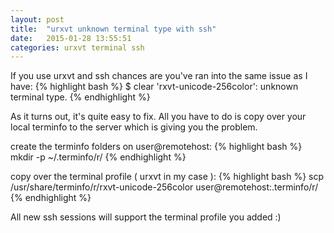 ```yaml
---
layout: post
title:  "urxvt unknown terminal type with ssh"
date:   2015-01-28 13:55:51
categories: urxvt terminal ssh
---
```


If you use urxvt and ssh chances are you've ran into the same issue as I have:
{% highlight bash %}
$ clear
'rxvt-unicode-256color': unknown terminal type.
{% endhighlight %}


As it turns out, it's quite easy to fix. All you have to do is copy over your local
terminfo to the server which is giving you the problem.

create the terminfo folders on user@remotehost:
{% highlight bash %}
mkdir -p ~/.terminfo/r/
{% endhighlight %}


copy over the terminal profile ( urxvt in my case ):
{% highlight bash %}
scp /usr/share/terminfo/r/rxvt-unicode-256color user@remotehost:.terminfo/r/
{% endhighlight %}


All new ssh sessions will support the terminal profile you added :)
